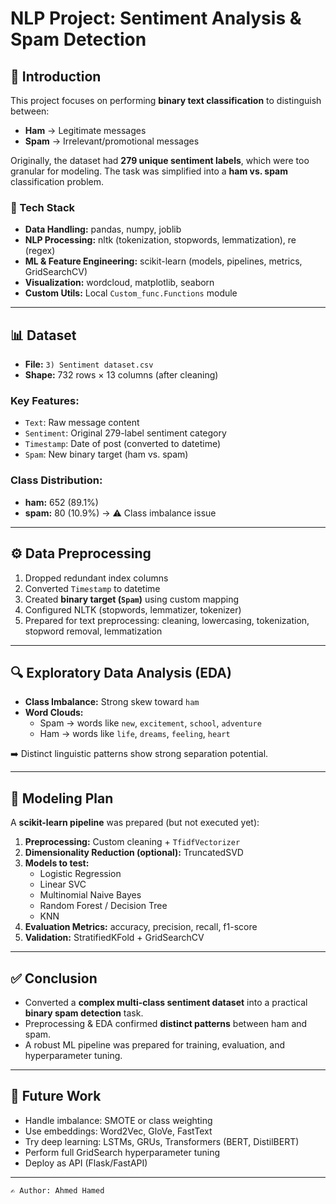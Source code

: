 # NLP Project: Sentiment Analysis & Spam Detection

## 📌 Introduction
This project focuses on performing **binary text classification** to distinguish between:
- **Ham** → Legitimate messages  
- **Spam** → Irrelevant/promotional messages  

Originally, the dataset had **279 unique sentiment labels**, which were too granular for modeling. The task was simplified into a **ham vs. spam** classification problem.  

### 🔧 Tech Stack
- **Data Handling:** pandas, numpy, joblib  
- **NLP Processing:** nltk (tokenization, stopwords, lemmatization), re (regex)  
- **ML & Feature Engineering:** scikit-learn (models, pipelines, metrics, GridSearchCV)  
- **Visualization:** wordcloud, matplotlib, seaborn  
- **Custom Utils:** Local `Custom_func.Functions` module  

---

## 📊 Dataset
- **File:** `3) Sentiment dataset.csv`  
- **Shape:** 732 rows × 13 columns (after cleaning)  

### Key Features:
- `Text`: Raw message content  
- `Sentiment`: Original 279-label sentiment category  
- `Timestamp`: Date of post (converted to datetime)  
- `Spam`: New binary target (ham vs. spam)  

### Class Distribution:
- **ham:** 652 (89.1%)  
- **spam:** 80 (10.9%) → ⚠️ Class imbalance issue  

---

## ⚙️ Data Preprocessing
1. Dropped redundant index columns  
2. Converted `Timestamp` to datetime  
3. Created **binary target (`Spam`)** using custom mapping  
4. Configured NLTK (stopwords, lemmatizer, tokenizer)  
5. Prepared for text preprocessing: cleaning, lowercasing, tokenization, stopword removal, lemmatization  

---

## 🔍 Exploratory Data Analysis (EDA)
- **Class Imbalance:** Strong skew toward `ham`  
- **Word Clouds:**  
  - Spam → words like `new`, `excitement`, `school`, `adventure`  
  - Ham → words like `life`, `dreams`, `feeling`, `heart`  

➡️ Distinct linguistic patterns show strong separation potential.  

---

## 🤖 Modeling Plan
A **scikit-learn pipeline** was prepared (but not executed yet):  
1. **Preprocessing:** Custom cleaning + `TfidfVectorizer`  
2. **Dimensionality Reduction (optional):** TruncatedSVD  
3. **Models to test:**  
   - Logistic Regression  
   - Linear SVC  
   - Multinomial Naive Bayes  
   - Random Forest / Decision Tree  
   - KNN  
4. **Evaluation Metrics:** accuracy, precision, recall, f1-score  
5. **Validation:** StratifiedKFold + GridSearchCV  

---

## ✅ Conclusion
- Converted a **complex multi-class sentiment dataset** into a practical **binary spam detection** task.  
- Preprocessing & EDA confirmed **distinct patterns** between ham and spam.  
- A robust ML pipeline was prepared for training, evaluation, and hyperparameter tuning.  

---

## 🚀 Future Work
- Handle imbalance: SMOTE or class weighting  
- Use embeddings: Word2Vec, GloVe, FastText  
- Try deep learning: LSTMs, GRUs, Transformers (BERT, DistilBERT)  
- Perform full GridSearch hyperparameter tuning  
- Deploy as API (Flask/FastAPI)  

---
```
✍️ Author: Ahmed Hamed  
```
